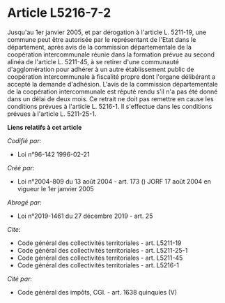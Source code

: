 # Article L5216-7-2

Jusqu'au 1er janvier 2005, et par dérogation à l'article L. 5211-19, une commune peut être autorisée par le représentant de
l'Etat dans le département, après avis de la commission départementale de la coopération intercommunale réunie dans la
formation prévue au second alinéa de l'article L. 5211-45, à se retirer d'une communauté d'agglomération pour adhérer à un
autre établissement public de coopération intercommunale à fiscalité propre dont l'organe délibérant a accepté la demande
d'adhésion. L'avis de la commission départementale de la coopération intercommunale est réputé rendu s'il n'a pas été donné
dans un délai de deux mois. Ce retrait ne doit pas remettre en cause les conditions prévues à l'article L. 5216-1. Il
s'effectue dans les conditions prévues à l'article L. 5211-25-1.

**Liens relatifs à cet article**

_Codifié par_:

  - Loi n°96-142 1996-02-21

_Créé par_:

  - Loi n°2004-809 du 13 août 2004 - art. 173 () JORF 17 août 2004 en vigueur le 1er janvier 2005

_Abrogé par_:

  - Loi n°2019-1461 du 27 décembre 2019 - art. 25

_Cite_:

  - Code général des collectivités territoriales - art. L5211-19
  - Code général des collectivités territoriales - art. L5211-25-1
  - Code général des collectivités territoriales - art. L5211-45
  - Code général des collectivités territoriales - art. L5216-1

_Cité par_:

  - Code général des impôts, CGI. - art. 1638 quinquies (V)
